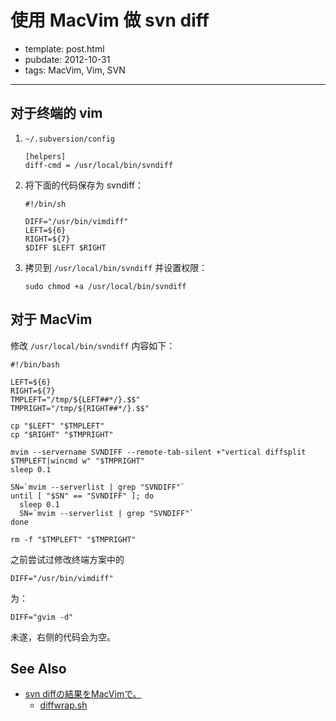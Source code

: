 
# 使用 MacVim 做 svn diff

- template: post.html
- pubdate: 2012-10-31
- tags: MacVim, Vim, SVN

----


## 对于终端的 vim

1. `~/.subversion/config`

    ```
    [helpers]
    diff-cmd = /usr/local/bin/svndiff
    ```

2. 将下面的代码保存为 svndiff：

    ```
    #!/bin/sh

    DIFF="/usr/bin/vimdiff"
    LEFT=${6}
    RIGHT=${7}
    $DIFF $LEFT $RIGHT
    ```

3. 拷贝到 `/usr/local/bin/svndiff` 并设置权限：

    ```
    sudo chmod +a /usr/local/bin/svndiff
    ```

## 对于 MacVim

修改 `/usr/local/bin/svndiff` 内容如下：

```
#!/bin/bash

LEFT=${6}
RIGHT=${7}
TMPLEFT="/tmp/${LEFT##*/}.$$"
TMPRIGHT="/tmp/${RIGHT##*/}.$$"

cp "$LEFT" "$TMPLEFT"
cp "$RIGHT" "$TMPRIGHT"

mvim --servername SVNDIFF --remote-tab-silent +"vertical diffsplit $TMPLEFT|wincmd w" "$TMPRIGHT"
sleep 0.1

SN=`mvim --serverlist | grep "SVNDIFF"`
until [ "$SN" == "SVNDIFF" ]; do
  sleep 0.1
  SN=`mvim --serverlist | grep "SVNDIFF"`
done

rm -f "$TMPLEFT" "$TMPRIGHT"
```

之前尝试过修改终端方案中的

```
DIFF="/usr/bin/vimdiff"
```

为：

```
DIFF="gvim -d"
```

未遂，右侧的代码会为空。

## See Also

* [svn diffの結果をMacVimで。](http://twitter.com/ntakushima/statuses/27518378028)
  * [diffwrap.sh](https://gist.github.com/629457)
